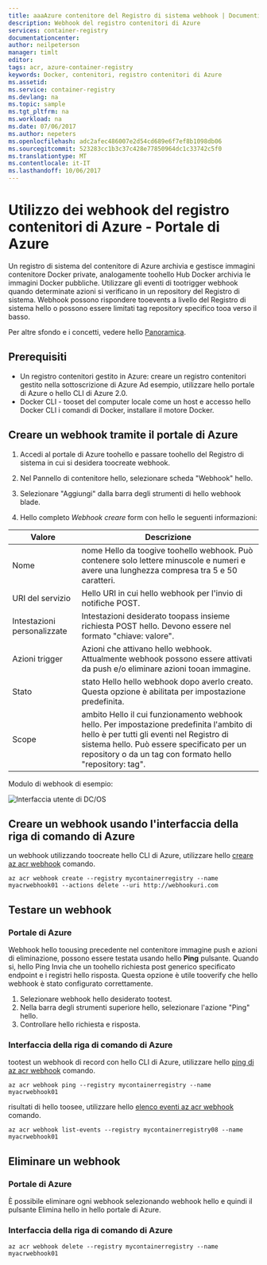 ```yaml
---
title: aaaAzure contenitore del Registro di sistema webhook | Documenti Microsoft
description: Webhook del registro contenitori di Azure
services: container-registry
documentationcenter: 
author: neilpeterson
manager: timlt
editor: 
tags: acr, azure-container-registry
keywords: Docker, contenitori, registro contenitori di Azure
ms.assetid: 
ms.service: container-registry
ms.devlang: na
ms.topic: sample
ms.tgt_pltfrm: na
ms.workload: na
ms.date: 07/06/2017
ms.author: nepeters
ms.openlocfilehash: adc2afec486007e2d54cd689e6f7ef8b1098db06
ms.sourcegitcommit: 523283cc1b3c37c428e77850964dc1c33742c5f0
ms.translationtype: MT
ms.contentlocale: it-IT
ms.lasthandoff: 10/06/2017
---
```

# <a name="using-azure-container-registry-webhooks---azure-portal"></a>Utilizzo dei webhook del registro contenitori di Azure - Portale di Azure

Un registro di sistema del contenitore di Azure archivia e gestisce immagini contenitore Docker private, analogamente toohello Hub Docker archivia le immagini Docker pubbliche. Utilizzare gli eventi di tootrigger webhook quando determinate azioni si verificano in un repository del Registro di sistema. Webhook possono rispondere tooevents a livello del Registro di sistema hello o possono essere limitati tag repository specifico tooa verso il basso. 

Per altre sfondo e i concetti, vedere hello [Panoramica](./container-registry-intro.md).

## <a name="prerequisites"></a>Prerequisiti 

- Un registro contenitori gestito in Azure: creare un registro contenitori gestito nella sottoscrizione di Azure Ad esempio, utilizzare hello portale di Azure o hello CLI di Azure 2.0. 
- Docker CLI - tooset del computer locale come un host e accesso hello Docker CLI i comandi di Docker, installare il motore Docker. 

## <a name="create-webhook-azure-portal"></a>Creare un webhook tramite il portale di Azure

1. Accedi al portale di Azure toohello e passare toohello del Registro di sistema in cui si desidera toocreate webhook. 

2. Nel Pannello di contenitore hello, selezionare scheda "Webhook" hello. 

3. Selezionare "Aggiungi" dalla barra degli strumenti di hello webhook blade. 

4. Hello completo *Webhook creare* form con hello le seguenti informazioni:

| Valore | Descrizione |
|---|---|
| Nome | nome Hello da toogive toohello webhook. Può contenere solo lettere minuscole e numeri e avere una lunghezza compresa tra 5 e 50 caratteri. |
| URI del servizio | Hello URI in cui hello webhook per l'invio di notifiche POST. |
| Intestazioni personalizzate | Intestazioni desiderato toopass insieme richiesta POST hello. Devono essere nel formato "chiave: valore". |
| Azioni trigger | Azioni che attivano hello webhook. Attualmente webhook possono essere attivati da push e/o eliminare azioni tooan immagine. |
| Stato | stato Hello hello webhook dopo averlo creato. Questa opzione è abilitata per impostazione predefinita. |
| Scope | ambito Hello il cui funzionamento webhook hello. Per impostazione predefinita l'ambito di hello è per tutti gli eventi nel Registro di sistema hello. Può essere specificato per un repository o da un tag con formato hello "repository: tag". |

Modulo di webhook di esempio:

![Interfaccia utente di DC/OS](./media/container-registry-webhook/webhook.png)

## <a name="create-webhook-azure-cli"></a>Creare un webhook usando l'interfaccia della riga di comando di Azure

un webhook utilizzando toocreate hello CLI di Azure, utilizzare hello [creare az acr webhook](/cli/azure/acr/webhook#create) comando.

```azurecli-interactive
az acr webhook create --registry mycontainerregistry --name myacrwebhook01 --actions delete --uri http://webhookuri.com
```

## <a name="test-webhook"></a>Testare un webhook

### <a name="azure-portal"></a>Portale di Azure

Webhook hello toousing precedente nel contenitore immagine push e azioni di eliminazione, possono essere testata usando hello **Ping** pulsante. Quando si, hello Ping Invia che un toohello richiesta post generico specificato endpoint e i registri hello risposta. Questa opzione è utile tooverify che hello webhook è stato configurato correttamente.

1. Selezionare webhook hello desiderato tootest. 
2. Nella barra degli strumenti superiore hello, selezionare l'azione "Ping" hello. 
3. Controllare hello richiesta e risposta.

### <a name="azure-cli"></a>Interfaccia della riga di comando di Azure

tootest un webhook di record con hello CLI di Azure, utilizzare hello [ping di az acr webhook](/cli/azure/acr/webhook#ping) comando.

```azurecli-interactive
az acr webhook ping --registry mycontainerregistry --name myacrwebhook01
```

risultati di hello toosee, utilizzare hello [elenco eventi az acr webhook](/cli/azure/acr/webhook#list-events) comando. 

```azurecli-interactive
az acr webhook list-events --registry mycontainerregistry08 --name myacrwebhook01
```

## <a name="delete-webhook"></a>Eliminare un webhook

### <a name="azure-portal"></a>Portale di Azure

È possibile eliminare ogni webhook selezionando webhook hello e quindi il pulsante Elimina hello in hello portale di Azure.

### <a name="azure-cli"></a>Interfaccia della riga di comando di Azure

```azurecli-interactive
az acr webhook delete --registry mycontainerregistry --name myacrwebhook01
```